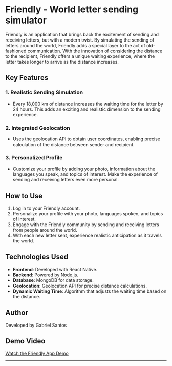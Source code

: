 # Friendly - World letter sending simulator

Friendly is an application that brings back the excitement of sending and receiving letters, but with a modern twist. By simulating the sending of letters around the world, Friendly adds a special layer to the act of old-fashioned communication. With the innovation of considering the distance to the recipient, Friendly offers a unique waiting experience, where the letter takes longer to arrive as the distance increases.

## Key Features

### 1. Realistic Sending Simulation
- Every 18,000 km of distance increases the waiting time for the letter by 24 hours. This adds an exciting and realistic dimension to the sending experience.

### 2. Integrated Geolocation
- Uses the geolocation API to obtain user coordinates, enabling precise calculation of the distance between sender and recipient.

### 3. Personalized Profile
- Customize your profile by adding your photo, information about the languages you speak, and topics of interest. Make the experience of sending and receiving letters even more personal.

## How to Use

1. Log in to your Friendly account.
2. Personalize your profile with your photo, languages spoken, and topics of interest.
3. Engage with the Friendly community by sending and receiving letters from people around the world.
4. With each new letter sent, experience realistic anticipation as it travels the world.

## Technologies Used

- **Frontend**: Developed with React Native.
- **Backend**: Powered by Node.js.
- **Database**: MongoDB for data storage.
- **Geolocation**: Geolocation API for precise distance calculations.
- **Dynamic Waiting Time**: Algorithm that adjusts the waiting time based on the distance.

## Author

Developed by Gabriel Santos

## Demo Video

[Watch the Friendly App Demo](https://www.youtube.com/watch?v=xrWtv62bfnA&ab_channel=Gabriellou)

---

